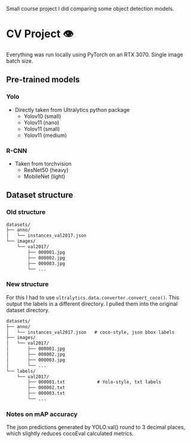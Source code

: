 Small course project I did comparing some object detection models.

# CV Project 👁
Everything was run locally using PyTorch on an RTX 3070. Single image batch size.

## Pre-trained models
### Yolo
- Directly taken from Ultralytics python package
  - Yolov10 (small)
  - Yolov11 (nano)
  - Yolov11 (small)
  - Yolov11 (medium)

### R-CNN
- Taken from torchvision
  - ResNet50 (heavy)
  - MobileNet (light)

## Dataset structure

### Old structure
```txt
datasets/
├── anno/
│   └── instances_val2017.json
└── images/
    └── val2017/
        ├── 000001.jpg
        ├── 000002.jpg
        ├── 000003.jpg
        └── ...
```


### New structure
For this I had to use `ultralytics.data.converter.convert_coco()`. This output the labels in a different directory. I pulled them into the original dataset directory.
```txt
datasets/
├── anno/
│   └── instances_val2017.json   # coco-style, json bbox labels
├── images/
│   └── val2017/
│       ├── 000001.jpg
│       ├── 000002.jpg
│       ├── 000003.jpg
│       └── ...
└── labels/
    └── val2017/
        ├── 000001.txt            # Yolo-style, txt labels
        ├── 000002.txt
        ├── 000003.txt
        └── ...
```

### Notes on mAP accuracy
The json predictions generated by YOLO.val() round to 3 decimal places, which slightly reduces cocoEval calculated metrics.
